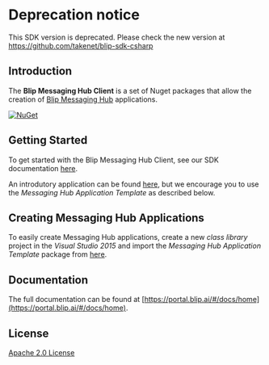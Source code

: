 
# Deprecation notice
This SDK version is deprecated. Please check the new version at https://github.com/takenet/blip-sdk-csharp


## Introduction

The **Blip Messaging Hub Client** is a set of Nuget packages that allow the creation of [Blip Messaging Hub](https://blip.ai/) applications.

<a href="https://www.nuget.org/packages/Takenet.MessagingHub.Client.Template/" rel="NuGet">![NuGet](https://img.shields.io/nuget/v/Takenet.MessagingHub.Client.Template.svg)</a>

## Getting Started

To get started with the Blip Messaging Hub Client, see our SDK documentation [here](https://portal.blip.ai/#/docs/home).

An introdutory application can be found [here](https://github.com/takenet/messaginghub-client-csharp/tree/master/src/Samples/GettingStarted), but we encourage you to use the *Messaging Hub Application Template* as described below.

## Creating Messaging Hub Applications

To easily create Messaging Hub applications, create a new *class library* project in the *Visual Studio 2015* and import the *Messaging Hub Application Template* package from [here](https://www.nuget.org/packages/Takenet.MessagingHub.Client.Template).

## Documentation

The full documentation can be found at [https://portal.blip.ai/#/docs/home](https://portal.blip.ai/#/docs/home).

## License

[Apache 2.0 License](https://github.com/takenet/messaginghub-client-csharp/blob/master/LICENSE)
